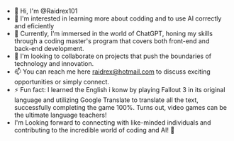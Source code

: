 - 👋 Hi, I'm @Raidrex101
- 👀 I'm interested in learning more about codding and to use AI correctly and eficiently
- 🌱 Currently, I'm immersed in the world of ChatGPT, honing my skills through a coding master's program that covers both front-end and back-end development.
- 💞️ I'm looking to collaborate on projects that push the boundaries of technology and innovation.
- 📫 You can reach me here raidrex@hotmail.com to discuss exciting opportunities or simply connect.
- ⚡ Fun fact: I learned the English i konw by playing Fallout 3 in its original language and utilizing Google Translate to translate all the text, successfully completing the game 100%. Turns out, video games can be the ultimate language teachers!
- I'm Looking forward to connecting with like-minded individuals and contributing to the incredible world of coding and AI! 🚀

<!---
Raidrex101/Raidrex101 is a ✨ special ✨ repository because its `README.md` (this file) appears on your GitHub profile.
You can click the Preview link to take a look at your changes.
--->
